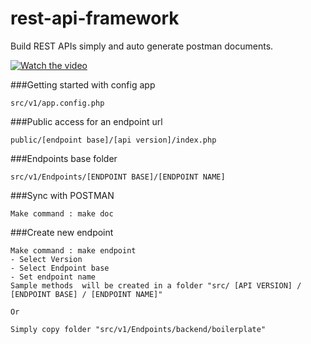 # rest-api-framework
Build REST APIs simply and auto generate postman documents.

[![Watch the video](https://i9.ytimg.com/vi/rwcHwYOsU7U/mq1.jpg?sqp=CPTF5v8F&rs=AOn4CLDypVsso9ix19BSj0a6ctTrDCkMiQ)](https://youtu.be/rwcHwYOsU7U)



###Getting started with config app 
```
src/v1/app.config.php
```

###Public access for an endpoint url
```
public/[endpoint base]/[api version]/index.php
```

###Endpoints base folder
```
src/v1/Endpoints/[ENDPOINT BASE]/[ENDPOINT NAME]
```

###Sync with POSTMAN 
```
Make command : make doc
```

###Create new endpoint
```
Make command : make endpoint
- Select Version
- Select Endpoint base
- Set endpoint name
Sample methods  will be created in a folder "src/ [API VERSION] / [ENDPOINT BASE] / [ENDPOINT NAME]"

Or

Simply copy folder "src/v1/Endpoints/backend/boilerplate"
```



